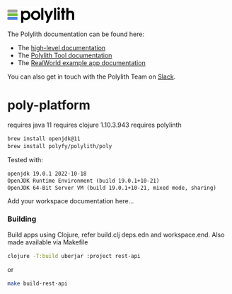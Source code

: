 <img src="logo.png" width="30%" alt="Polylith" id="logo">

The Polylith documentation can be found here:

- The [high-level documentation](https://polylith.gitbook.io/polylith)
- The [Polylith Tool documentation](https://polylith.gitbook.io/polylith/poly)
- The [RealWorld example app documentation](https://github.com/furkan3ayraktar/clojure-polylith-realworld-example-app)

You can also get in touch with the Polylith Team on [Slack](https://clojurians.slack.com/archives/C013B7MQHJQ).

<h1>poly-platform</h1>

requires java 11
requires clojure 1.10.3.943
requires polylinth

```bash
brew install openjdk@11
brew install polyfy/polylith/poly
```

Tested with:

```
openjdk 19.0.1 2022-10-18
OpenJDK Runtime Environment (build 19.0.1+10-21)
OpenJDK 64-Bit Server VM (build 19.0.1+10-21, mixed mode, sharing)
```

<p>Add your workspace documentation here...</p>


### Building

<p>Build apps using Clojure, refer build.clj deps.edn and workspace.end. Also made available via Makefile</p>

```bash
clojure -T:build uberjar :project rest-api
```

or

```bash
make build-rest-api
```